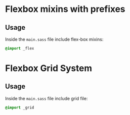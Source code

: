 # Flexbox mixins with prefixes

## Usage

Inside the `main.sass` file include flex-box mixins:

```css
@import _flex
```

# Flexbox Grid System

## Usage

Inside the `main.sass` file include grid file:

```css
@import _grid
```
